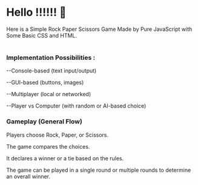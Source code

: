 # Hello !!!!!! 🙌
Here is a Simple Rock Paper Scissors Game Made by Pure JavaScript with Some Basic CSS and HTML.<br>
<br>
<h3>Implementation Possibilities :<br></h3>
--Console-based (text input/output)

--GUI-based (buttons, images)

--Multiplayer (local or networked)

--Player vs Computer (with random or AI-based choice)

<h3>Gameplay (General Flow) <br></h3>
Players choose Rock, Paper, or Scissors.

The game compares the choices.

It declares a winner or a tie based on the rules.

The game can be played in a single round or multiple rounds to determine an overall winner.

